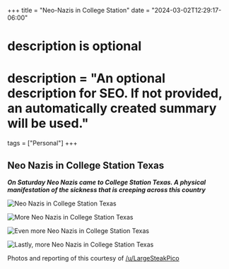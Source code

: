 +++
title = "Neo-Nazis in College Station"
date = "2024-03-02T12:29:17-06:00"

#
# description is optional
#
# description = "An optional description for SEO. If not provided, an automatically created summary will be used."

tags = ["Personal"]
+++

## Neo Nazis in College Station Texas

 ***On Saturday Neo Nazis came to College Station Texas. A physical manifestation of the sickness that is creeping across this country***

![Neo Nazis in College Station Texas](/posts/college-station-nazis/college_station_nazi1.jpg "Neo Nazis in College Station Texas")

![More Neo Nazis in College Station Texas](/posts/college-station-nazis/College_Station_Nazi2.jpg "More Neo Nazis in College Station Texas")

![Even more Neo Nazis in College Station Texas](/posts/college-station-nazis/College_Station_Nazi3.jpg "Even more Neo Nazis in College Station Texas")

![Lastly, more Neo Nazis in College Station Texas](/posts/college-station-nazis/College_Station_Nazi4.jpg "Lastly, more Neo Nazis in College Station Texas")

Photos and reporting of this courtesy of [/u/LargeSteakPico](https://www.reddit.com/user/LargeSteakPico/)